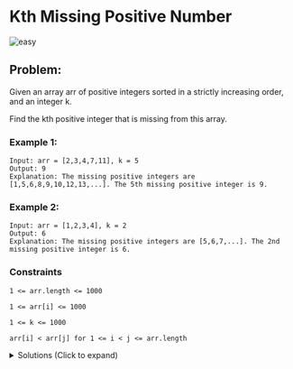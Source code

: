 # Kth Missing Positive Number

![easy](https://img.shields.io/badge/easy-5cb85c?style=for-the-badge&logoColor=white)

## Problem:

Given an array arr of positive integers sorted in a strictly increasing order, and an integer k.

Find the kth positive integer that is missing from this array.

### Example 1:

```
Input: arr = [2,3,4,7,11], k = 5
Output: 9
Explanation: The missing positive integers are [1,5,6,8,9,10,12,13,...]. The 5th missing positive integer is 9.
```

### Example 2:

```
Input: arr = [1,2,3,4], k = 2
Output: 6
Explanation: The missing positive integers are [5,6,7,...]. The 2nd missing positive integer is 6.
```

### Constraints

`1 <= arr.length <= 1000`

`1 <= arr[i] <= 1000`

`1 <= k <= 1000`

`arr[i] < arr[j] for 1 <= i < j <= arr.length`

<details>
  <summary>Solutions (Click to expand)</summary>

### Explanation

Compare `arr` (referred to as A) to an array of _strictly increasing order_ starting from `1` (referred to as B)

```
A = [2,3,4,7,11]
B = [1,2,3,4,5,6,7,8,9,10,11]
```

Using a number's index `i`, you can find the `A[i]` original value had there not been any numbers missing in the array. With this you can the how many numbers are missing before `A[i]`

Example:

```
// i value in B can also be found using i + 1
i = 4
A[4] = 11 // i value in A (array without missing values)
4 + 1 = 5 // i value in B (array with missing values)


// number of values before A[i]
A[i] - (i + 1)
or simplified
A[i] - i - 1

11 - 4 - 1 = 6

There are 6 numbers missing before A[4] (in this case the numbers missing are [1,5,6,8,9,10])
```

The easiest way to find the _kth_ missing number is to find smallest `i` where `A[i] - i + 1 is greater than or equal to k` and then subtracting by `k + 1` to find how many number to subtract from `A[i]` to reach the value of the _kth_

Explanation:

```
imagine we used (A[i] - i - 1) on every number of the array to find how many numbers are missing before every `i` in the array

k = 5
i = 4
 1 1 1 3 6
[2,3,4,7,11]
          ^

4 is the smallest i where A[i] - i - 1 (6) is greater than or equal to k (5)

before A[4] there are a total of 6 missing numbers ([1,5,6,8,9,10])

we want the 5th missing number
the 5th missing number is the 1st ((A[i] - i - 1) - k) missing from the left
11 (A[i]) we need to jump back or subtract 2 ((A[i] - i - 1) - k + 1)

formula:
A[i] - ((A[i] - i - 1) - k + 1)

simplified:
1) A[i] - (A[i] - i - k)

2) A[i] - A[i] + i + k

3) i + k

for:
i = 4
k = 5

4 + 5 = 9
9 is the 5th missing number
```

Implementations:

O(n)

1. We can iterate over the array, checking and find the first number where `A[i] - i - 1` is greater than or equal to k and find the answer using `i + k`

O(log n)

2. You can also use binary search to find `smallest i where A[i] - (i + 1) is greater than or equal to k` and using` i + k` to find the answer

- [JavaScript](./kth-missing-positive-number.js)
- [TypeScript](./kth-missing-positive-number.ts)
- [Java](./kth-missing-positive-number.java)
- [Go](./kth-missing-positive-number.go)
  </details>
